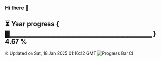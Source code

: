### Hi there 👋
⏳ Year progress { █▁▁▁▁▁▁▁▁▁▁▁▁▁▁▁▁▁▁▁▁▁▁▁▁▁▁▁▁▁ } 4.67 %
---
⏰ Updated on Sat, 18 Jan 2025 01:16:22 GMT
![Progress Bar CI](https://github.com/liununu/liununu/workflows/Progress%20Bar%20CI/badge.svg)
